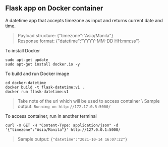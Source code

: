 ## Flask app on Docker container

A datetime app that accepts timezone as input and returns current date and time.
> Payload structure: {"timezone":"Asia/Manila"} \
  Response format: {"datetime":"YYYY-MM-DD HH:mm:ss"} 

To install Docker 
```
sudo apt-get update
sudo apt-get install docker.io -y
```

To build and run Docker image
```
cd docker-datetime
docker build -t flask-datetime:v1 .
docker run flask-datetime:v1
```
> Take note of the url which will be used to access container \ 
  Sample output: `Running on http://172.17.0.5:5000/`

To access container, run in another terminal
```
curl -X GET -H "Content-Type: application/json" -d '{"timezone":"Asia/Manila"}' http://127.0.0.1:5000/
```
> Sample output: `{"datetime":"2021-10-14 16:07:22"}`